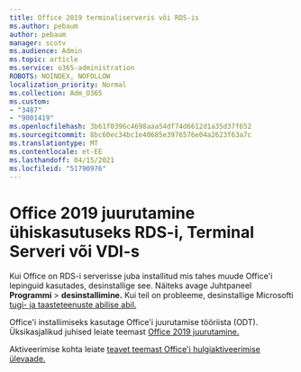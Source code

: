 ```yaml
---
title: Office 2019 terminaliserveris või RDS-is
ms.author: pebaum
author: pebaum
manager: scotv
ms.audience: Admin
ms.topic: article
ms.service: o365-administration
ROBOTS: NOINDEX, NOFOLLOW
localization_priority: Normal
ms.collection: Adm_O365
ms.custom:
- "3487"
- "9001419"
ms.openlocfilehash: 3b61f0396c4698aaa54df74d6612d1a35d37f652
ms.sourcegitcommit: 8bc60ec34bc1e40685e3976576e04a2623f63a7c
ms.translationtype: MT
ms.contentlocale: et-EE
ms.lasthandoff: 04/15/2021
ms.locfileid: "51790976"
---
```

# <a name="deploying-office-2019-for-shared-use-on-rds-terminal-server-or-vdi"></a>Office 2019 juurutamine ühiskasutuseks RDS-i, Terminal Serveri või VDI-s

Kui Office on RDS-i serverisse juba installitud mis tahes muude Office'i lepinguid kasutades, desinstallige see. Näiteks avage Juhtpaneel **Programmi**  >  **desinstallimine.** Kui teil on probleeme, desinstallige Microsofti [tugi- ja taasteteenuste abilise abil.](https://aka.ms/SARA-OfficeUninstall-Alchemy) 

Office'i installimiseks kasutage Office'i juurutamise tööriista (ODT). Üksikasjalikud juhised leiate teemast [Office 2019 juurutamine.](https://docs.microsoft.com/deployoffice/office2019/deploy)

Aktiveerimise kohta leiate [teavet teemast Office'i hulgiaktiveerimise ülevaade.](https://docs.microsoft.com/deployoffice/vlactivation/plan-volume-activation-of-office)